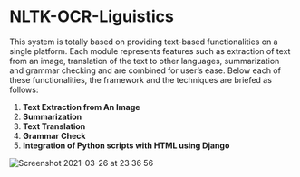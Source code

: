 # NLTK-OCR-Liguistics
This system is totally based on providing text-based functionalities on a single platform. Each module represents features such as extraction of text from an image, translation of the text to other languages, summarization and grammar checking and are combined for user’s ease. Below each of these functionalities, the framework and the techniques are briefed as follows:
1. **Text Extraction from An Image**
2. **Summarization**
3. **Text Translation**
4. **Grammar Check**
5. **Integration of Python scripts with HTML using Django**

![Screenshot 2021-03-26 at 23 36 56](https://user-images.githubusercontent.com/42665547/112674654-2c9d3d00-8e8c-11eb-8a70-22258bdbfc77.png)

